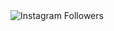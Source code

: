 <img src="https://img.shields.io/badge/Instagram-230%20followers-e4405f?style=flat-square&logo=instagram" alt="Instagram Followers">

